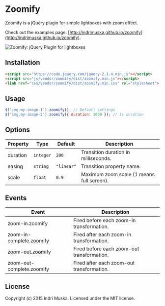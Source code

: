 # Zoomify

Zoomify is a jQuery plugin for simple lightboxes with zoom effect.

Check out the examples page: [http://indrimuska.github.io/zoomify](http://indrimuska.github.io/zoomify).

![Zoomify: jQuery Plugin for lightboxes](http://indrimuska.github.io/zoomify/img/zoomify-preview.png)

## Installation
```html
<script src="https://code.jquery.com/jquery-2.1.4.min.js"></script>
<script src="js/vendor/zoomify/dist/zoomify.min.js"></script>
<link href="css/vendor/zoomify/dist/zoomify.min.css" rel="stylesheet">
```

## Usage
```javascript
$('img.my-image-1').zoomify(); // Default settings
$('img.my-image-2').zoomify({ duration: 1000 }); // 1s duration
```

## Options
Property | Type | Default | Description
---|---|---|---
duration | `integer` | `200` | Transition duration in milliseconds.
easing | `string` | `"linear"` | Transition property name.
scale | `float` | `0.9` | Maximum zoom scale (1 means full screen).

## Events
Event | Description
---|---
zoom-in.zoomify | Fired before each zoom-in transformation.
zoom-in-complete.zoomify | Fired after each zoom-in transformation.
zoom-out.zoomify | Fired before each zoom-out transformation.
zoom-out-complete.zoomify | Fired after each zoom-out transformation.

## License
Copyright (c) 2015 Indri Muska. Licensed under the MIT license.